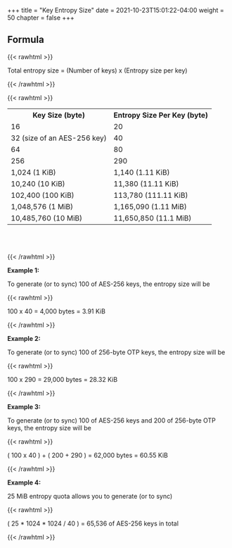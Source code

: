 +++
title = "Key Entropy Size"
date = 2021-10-23T15:01:22-04:00
weight = 50
chapter = false
+++

## Formula

{{< rawhtml >}}

<div class="code-like-snippet-example">
    <span class="blue-text">Total entropy size</span> = 
    (<span class="orange-text">Number of keys</span>) x 
    (<span class="orange-text">Entropy size per key</span>)
</div>

{{< /rawhtml >}}

{{< rawhtml >}}

<table style="margin-bottom: 4rem">
    <tr>
        <th>Key Size (byte)</th>
        <th>Entropy Size Per Key (byte)</th>
    </tr>
    <tr>
        <td>16</td>
        <td>20</td>
    </tr>
    <tr>
        <td>32 (size of an AES-256 key)</td>
        <td>40</td>
    </tr>
    <tr>
        <td>64</td>
        <td>80</td>
    </tr>    
    <tr>
        <td>256</td>
        <td>290</td>
    </tr>    
    <tr>
        <td>1,024 (1 KiB)</td>
        <td>1,140 (1.11 KiB)</td>
    </tr>
    <tr>
        <td>10,240 (10 KiB)</td>
        <td>11,380 (11.11 KiB)</td>
    </tr>
    <tr>
        <td>102,400 (100 KiB)</td>
        <td>113,780 (111.11 KiB)</td>
    </tr>
    <tr>
        <td>1,048,576 (1 MiB)</td>
        <td>1,165,090 (1.11 MiB)</td>
    </tr>
    <tr>
        <td>10,485,760 (10 MiB)</td>
        <td>11,650,850 (11.1 MiB)</td>
    </tr>
</table>
{{< /rawhtml >}}

**Example 1:**

To generate (or to sync) 100 of AES-256 keys, the entropy size will be

{{< rawhtml >}}

<div class="code-like-snippet-example">
    <span class="blue-text">100</span> x
    <span class="orange-text">40</span> =
    <span class="blue-text">4,000 bytes</span> = 
    <span class="blue-text">3.91 KiB</span>
</div>

{{< /rawhtml >}}

**Example 2:**

To generate (or to sync) 100 of 256-byte OTP keys, the entropy size will be

{{< rawhtml >}}

<div class="code-like-snippet-example">
    <span class="blue-text">100</span> x
    <span class="orange-text">290</span> =
    <span class="blue-text">29,000 bytes</span> = 
    <span class="blue-text">28.32 KiB</span>
</div>

{{< /rawhtml >}}

**Example 3:**

To generate (or to sync) 100 of AES-256 keys and 200 of 256-byte OTP keys, the entropy size will be

{{< rawhtml >}}

<div class="code-like-snippet-example">
    (
        <span class="blue-text">100</span>
        <span>x</span>
        <span class="blue-text">40</span>
    ) +
    (
        <span class="orange-text">200</span>
        <span>+</span>
        <span class="orange-text">290</span>
    ) =
    <span class="blue-text">62,000 bytes</span> = 
    <span class="blue-text">60.55 KiB</span>
</div>

{{< /rawhtml >}}

**Example 4:**

25 MiB entropy quota allows you to generate (or to sync)

{{< rawhtml >}}

<div class="code-like-snippet-example">
    (
        <span class="orange-text">25</span>
        <span>*</span>
        <span class="orange-text">1024</span>
        <span>*</span>
        <span class="orange-text">1024</span>
        <span>/</span>
        <span class="orange-text">40</span>
    ) =
    <span class="blue-text">65,536 of AES-256 keys in total</span> 
</div>

{{< /rawhtml >}}
